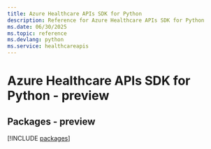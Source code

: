 ```yaml
---
title: Azure Healthcare APIs SDK for Python
description: Reference for Azure Healthcare APIs SDK for Python
ms.date: 06/30/2025
ms.topic: reference
ms.devlang: python
ms.service: healthcareapis
---
```

# Azure Healthcare APIs SDK for Python - preview
## Packages - preview
[!INCLUDE [packages](healthcare-apis-index.md)]